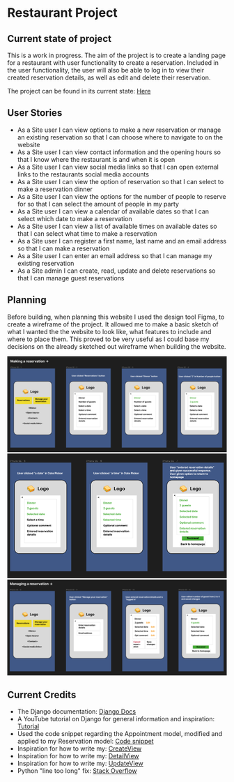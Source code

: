 # Restaurant Project

## Current state of project
This is a work in progress. The aim of the project is to create a landing page for a restaurant with user functionality to create a reservation. Included in the user functionality, the user will also be able to log in to view their created reservation details, as well as edit and delete their reservation. 

The project can be found in its current state: [Here](https://best-rest.herokuapp.com/)

## User Stories
- As a Site user I can view options to make a new reservation or manage an existing reservation so that I can choose where to navigate to on the website
- As a Site user I can view contact information and the opening hours so that I know where the restaurant is and when it is open
- As a Site user I can view social media links so that I can open external links to the restaurants social media accounts
- As a Site user I can view the option of reservation so that I can select to make a reservation dinner
- As a Site user I can view the options for the number of people to reserve for so that I can select the amount of people in my party
- As a Site user I can view a calendar of available dates so that I can select which date to make a reservation
- As a Site user I can view a list of available times on available dates so that I can select what time to make a reservation
- As a Site user I can register a first name, last name and an email address so that I can make a reservation
- As a Site user I can enter an email address so that I can manage my existing reservation
- As a Site admin I can create, read, update and delete reservations so that I can manage guest reservations



## Planning
Before building, when planning this website I used the design tool Figma, to create a wireframe of the project. It allowed me to make a basic sketch of what I wanted the the website to look like, what features to include and where to place them. This proved to be very useful as I could base my decisions on the already sketched out wireframe when building the website.

<img src="assets/images/Img1.png" alt="Wireframe planning stage">
<img src="assets/images/Img2.png" alt="Wireframe planning stage">
<img src="assets/images/Img3.png" alt="Wireframe planning stage">


## Current Credits
- The Django documentation: [Django Docs](https://www.djangoproject.com/)
- A YouTube tutorial on Django for general information and inspiration: [Tutorial](http://bit.ly/3HBDt7n)
- Used the code snippet regarding the Appointment model, modified and applied to my Reservation model: [Code snippet](https://bit.ly/3HHDAyC)
- Inspiration for how to write my: [CreateView](http://bit.ly/3RALM8n)
- Inspiration for how to write my: [DetailView](http://bit.ly/3HCmoKM)
- Inspiration for how to write my: [UpdateView](https://bit.ly/3YodOpB)
- Python "line too long" fix: [Stack Overflow](http://bit.ly/3YqIVAV)